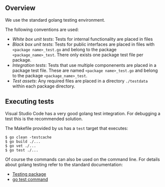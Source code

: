 ## Overview

We use the standard golang testing environment.

The following conventions are used:

* *White box unit tests*: Tests for internal functionality are placed in files
* *Black box unit tests*: Tests for public interfaces are placed in files
with `<package name>_test.go` and belong to the package `<package_name>_test`.
There only exists one package test file per package.
* *Integration tests*: Tests that use multiple componenents are placed in a
package test file. These are named `<package name>_test.go` and belong to the
package `<package_name>_test`.
* *Test assets*: Any required files are placed in a directory `./testdata`
within each package directory.

## Executing tests

Visual Studio Code has a very good golang test integration.
For debugging a test this is the recommended solution.

The Makefile provided by us has a `test` target that executes:
```
$ go clean -testcache
$ go build ./...
$ go vet ./...
$ go test ./...
```

Of course the commands can also be used on the command line.
For details about golang testing refer to the standard documentation:

* [Testing package](https://pkg.go.dev/testing)
* [go test command](https://pkg.go.dev/cmd/go#hdr-Test_packages)
